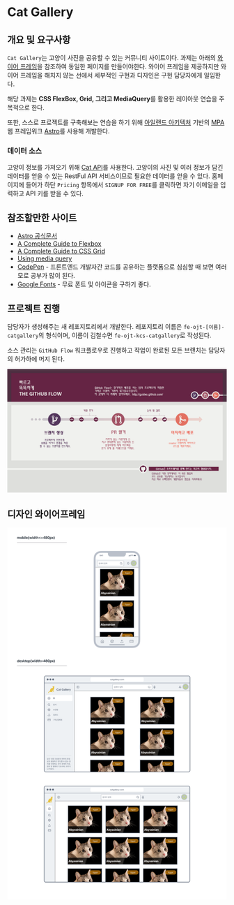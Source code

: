 # Cat Gallery

## 개요 및 요구사항

`Cat Gallery`는 고양이 사진을 공유할 수 있는 커뮤니티 사이트이다. 과제는 아래의 [와이어 프레임](#디자인-와이어프레임)을 참조하여 동일한 페이지를 만들어야한다. 와이어 프레임을 제공하지만 와이어 프레임을 해치지 않는 선에서 세부적인 구현과 디자인은 구현 담당자에게 일임한다.

해당 과제는 **CSS FlexBox, Grid, 그리고 MediaQuery**를 활용한 레이아웃 연습을 주목적으로 한다.

또한, 스스로 프로젝트를 구축해보는 연습을 하기 위해 [아일랜드 아키텍처](https://jasonformat.com/islands-architecture/) 기반의 [MPA](https://docs.astro.build/ko/concepts/mpa-vs-spa/) 웹 프레임워크 [Astro](https://astro.build/)를 사용해 개발한다.

### 데이터 소스

고양이 정보를 가져오기 위해 [Cat API](https://thecatapi.com/)를 사용한다. 고양이의 사진 및 여러 정보가 담긴 데이터를 얻을 수 있는 RestFul API 서비스이므로 필요한 데이터를 얻을 수 있다. 홈페이지에 들어가 하단 `Pricing` 항목에서 `SIGNUP FOR FREE`를 클릭하면 자기 이메일을 입력하고 API 키를 받을 수 있다.

## 참조할만한 사이트

- [Astro 공식문서](https://docs.astro.build/ko/getting-started/)
- [A Complete Guide to Flexbox](https://css-tricks.com/snippets/css/a-guide-to-flexbox/)
- [A Complete Guide to CSS Grid](https://css-tricks.com/snippets/css/complete-guide-grid/)
- [Using media query](https://developer.mozilla.org/en-US/docs/Web/CSS/CSS_media_queries/Using_media_queries)
- [CodePen](https://codepen.io/) - 프론트엔드 개발자간 코드를 공유하는 플랫폼으로 심심할 때 보면 여러모로 공부가 많이 된다.
- [Google Fonts](https://fonts.google.com/icons) - 무료 폰트 및 아이콘을 구하기 좋다.

## 프로젝트 진행

담당자가 생성해주는 새 레포지토리에서 개발한다. 레포지토리 이름은 `fe-ojt-[이름]-catgallery`의 형식이며, 이름이 김철수면 `fe-ojt-kcs-catgallery`로 작성된다.

소스 관리는 `GitHub Flow` 워크플로우로 진행하고 작업이 완료된 모든 브랜치는 담당자의 허가하에 머지 된다.

![GitHub Flow](./readme/GitHub%20Flow.png)

## 디자인 와이어프레임

![wire frame](./readme/design.png)
